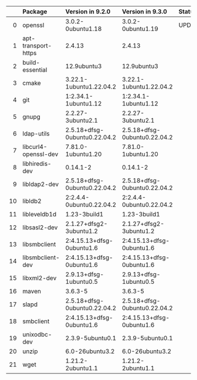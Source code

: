 <!-- markdown-link-check-disable -->

|    | Package              | Version in 9.2.0             | Version in 9.3.0             | Status   |
|---:|:---------------------|:-----------------------------|:-----------------------------|:---------|
|  0 | openssl              | 3.0.2-0ubuntu1.18            | 3.0.2-0ubuntu1.19            | UPDATED  |
|  1 | apt-transport-https  | 2.4.13                       | 2.4.13                       |          |
|  2 | build-essential      | 12.9ubuntu3                  | 12.9ubuntu3                  |          |
|  3 | cmake                | 3.22.1-1ubuntu1.22.04.2      | 3.22.1-1ubuntu1.22.04.2      |          |
|  4 | git                  | 1:2.34.1-1ubuntu1.12         | 1:2.34.1-1ubuntu1.12         |          |
|  5 | gnupg                | 2.2.27-3ubuntu2.1            | 2.2.27-3ubuntu2.1            |          |
|  6 | ldap-utils           | 2.5.18+dfsg-0ubuntu0.22.04.2 | 2.5.18+dfsg-0ubuntu0.22.04.2 |          |
|  7 | libcurl4-openssl-dev | 7.81.0-1ubuntu1.20           | 7.81.0-1ubuntu1.20           |          |
|  8 | libhiredis-dev       | 0.14.1-2                     | 0.14.1-2                     |          |
|  9 | libldap2-dev         | 2.5.18+dfsg-0ubuntu0.22.04.2 | 2.5.18+dfsg-0ubuntu0.22.04.2 |          |
| 10 | libldb2              | 2:2.4.4-0ubuntu0.22.04.2     | 2:2.4.4-0ubuntu0.22.04.2     |          |
| 11 | libleveldb1d         | 1.23-3build1                 | 1.23-3build1                 |          |
| 12 | libsasl2-dev         | 2.1.27+dfsg2-3ubuntu1.2      | 2.1.27+dfsg2-3ubuntu1.2      |          |
| 13 | libsmbclient         | 2:4.15.13+dfsg-0ubuntu1.6    | 2:4.15.13+dfsg-0ubuntu1.6    |          |
| 14 | libsmbclient-dev     | 2:4.15.13+dfsg-0ubuntu1.6    | 2:4.15.13+dfsg-0ubuntu1.6    |          |
| 15 | libxml2-dev          | 2.9.13+dfsg-1ubuntu0.5       | 2.9.13+dfsg-1ubuntu0.5       |          |
| 16 | maven                | 3.6.3-5                      | 3.6.3-5                      |          |
| 17 | slapd                | 2.5.18+dfsg-0ubuntu0.22.04.2 | 2.5.18+dfsg-0ubuntu0.22.04.2 |          |
| 18 | smbclient            | 2:4.15.13+dfsg-0ubuntu1.6    | 2:4.15.13+dfsg-0ubuntu1.6    |          |
| 19 | unixodbc-dev         | 2.3.9-5ubuntu0.1             | 2.3.9-5ubuntu0.1             |          |
| 20 | unzip                | 6.0-26ubuntu3.2              | 6.0-26ubuntu3.2              |          |
| 21 | wget                 | 1.21.2-2ubuntu1.1            | 1.21.2-2ubuntu1.1            |          |